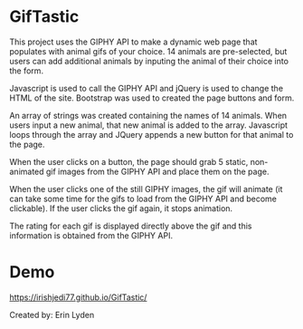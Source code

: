 # GifTastic

This project uses the GIPHY API to make a dynamic web page that populates with animal gifs of your choice. 14 animals are pre-selected, but users can add additional animals by inputing the animal of their choice into the form. 

Javascript is used to call the GIPHY API and jQuery is used to change the HTML of the site. Bootstrap was used to created the page buttons and form. 

An array of strings was created containing the names of 14 animals. When users input a new animal, that new animal is added to the array. Javascript loops through the array and JQuery appends a new button for that animal to the page. 

When the user clicks on a button, the page should grab 5 static, non-animated gif images from the GIPHY API and place them on the page.

When the user clicks one of the still GIPHY images, the gif will animate (it can take some time for the gifs to load from the GIPHY API and become clickable). If the user clicks the gif again, it stops animation.

The rating for each gif is displayed directly above the gif and this information is obtained from the GIPHY API. 

# Demo 
https://irishjedi77.github.io/GifTastic/

Created by: Erin Lyden 
